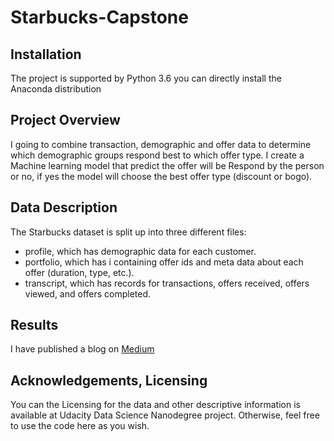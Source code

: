 # Starbucks-Capstone

## Installation

The project is supported by Python 3.6  you can directly install the Anaconda distribution

## Project Overview

I going to combine transaction, demographic and offer data to determine which demographic groups respond best to which offer type.
I create a Machine learning model that predict the offer will be Respond by the person or no, if yes the model will choose the best offer type (discount or bogo).


## Data Description

The Starbucks dataset is split up into three different files:
- profile, which has demographic data for each customer.
- portfolio, which has i containing offer ids and meta data about each offer (duration, type, etc.).
- transcript, which has records for transactions, offers received, offers viewed, and offers completed.


## Results

I have published a blog on [Medium](https://medium.com/@alaskarmohamad/predict-response-to-starbucks-offer-a78d8249b583)

## Acknowledgements, Licensing
You can the Licensing for the data and other descriptive information is available at Udacity Data Science Nanodegree project. Otherwise, feel free to use the code here as you wish.